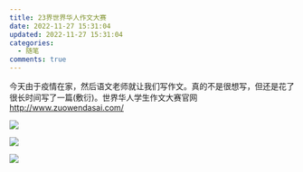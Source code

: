 ```yaml
---
title: 23界世界华人作文大赛
date: 2022-11-27 15:31:04
updated: 2022-11-27 15:31:04
categories:
  - 随笔
comments: true
---
```

今天﻿由于疫情在家，然后语文老师就让我们写作文。真的不是很想写，但还是花了很长时间写了一篇(敷衍)。世界华人学生作文大赛官网<http://www.zuowendasai.com/>

![](/images/uploads/img_20221127_152706839_edit_1669534098665.jpg)

![](/images/uploads/img_20221127_152712366_edit_1669534164094.jpg)

![](/images/uploads/img_20221127_152719400_edit_1669534129272.jpg)